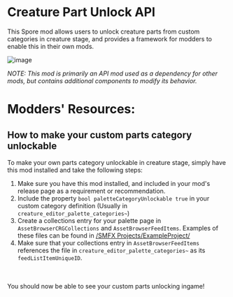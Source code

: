 # Creature Part Unlock API

This Spore mod allows users to unlock creature parts from custom categories in creature stage, and provides a framework for modders to enable this in their own mods.

![image](https://github.com/user-attachments/assets/b966cec2-8304-4075-8b62-e1d23250487c)

*NOTE: This mod is primarily an API mod used as a dependency for other mods, but contains additional components to modify its behavior.*

# Modders' Resources:
## How to make your custom parts category unlockable

To make your own parts category unlockable in creature stage, simply have this mod installed and take the following steps:

1. Make sure you have this mod installed, and included in your mod's release page as a requirement or recommendation.
2. Include the property `bool paletteCategoryUnlockable true` in your custom category definition (Usually in `creature_editor_palette_categories~`)
3. Create a collections entry for your palette page in `AssetBrowserCRGCollections` and `AssetBrowserFeedItems`. Examples of these files can be found in [/SMFX Projects/ExampleProject/](https://github.com/Valla-Chan/Valla_Spore_CreaturePartUnlockAPI/tree/main/SMFX%20Project/ExampleProject)
4. Make sure that your collections entry in `AssetBrowserFeedItems` references the file in `creature_editor_palette_categories~` as its `feedListItemUniqueID`.
<br>
<br>
You should now be able to see your custom parts unlocking ingame!
